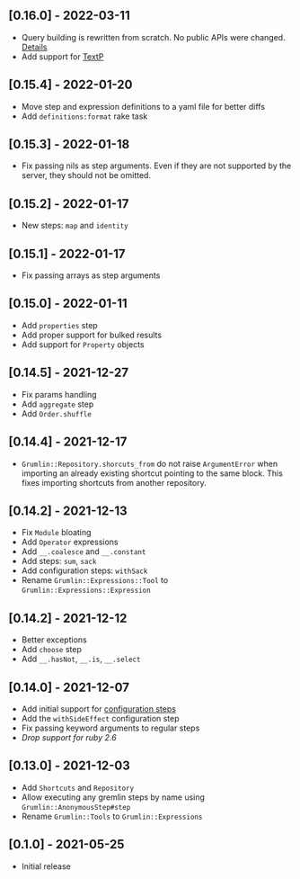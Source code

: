 ## [0.16.0] - 2022-03-11

- Query building is rewritten from scratch. No public APIs were changed. [Details](https://github.com/babbel/grumlin/pull/64)
- Add support for [TextP](https://tinkerpop.apache.org/javadocs/current/core/org/apache/tinkerpop/gremlin/process/traversal/TextP.html)

## [0.15.4] - 2022-01-20

- Move step and expression definitions to a yaml file for better diffs
- Add `definitions:format` rake task

## [0.15.3] - 2022-01-18

- Fix passing nils as step arguments. Even if they are not supported by the server, they should not be omitted.

## [0.15.2] - 2022-01-17

- New steps: `map` and `identity`

## [0.15.1] - 2022-01-17

- Fix passing arrays as step arguments

## [0.15.0] - 2022-01-11

- Add `properties` step
- Add proper support for bulked results
- Add support for `Property` objects

## [0.14.5] - 2021-12-27

- Fix params handling
- Add `aggregate` step
- Add `Order.shuffle`

## [0.14.4] - 2021-12-17

- `Grumlin::Repository.shorcuts_from` do not raise `ArgumentError` when importing an already existing shortcut
  pointing to the same block. This fixes importing shortcuts from another repository.

## [0.14.2] - 2021-12-13

- Fix `Module` bloating
- Add `Operator` expressions
- Add `__.coalesce` and `__.constant`
- Add steps: `sum`, `sack`
- Add configuration steps: `withSack`
- Rename `Grumlin::Expressions::Tool` to `Grumlin::Expressions::Expression`


## [0.14.2] - 2021-12-12

- Better exceptions
- Add `choose` step
- Add `__.hasNot`, `__.is`, `__.select`

## [0.14.0] - 2021-12-07

- Add initial support for [configuration steps](https://tinkerpop.apache.org/docs/current/reference/#configuration-steps)
- Add the `withSideEffect` configuration step
- Fix passing keyword arguments to regular steps
- *Drop support for ruby 2.6*

## [0.13.0] - 2021-12-03

- Add `Shortcuts` and `Repository`
- Allow executing any gremlin steps by name using `Grumlin::AnonymousStep#step`
- Rename `Grumlin::Tools` to `Grumlin::Expressions`

## [0.1.0] - 2021-05-25

- Initial release
